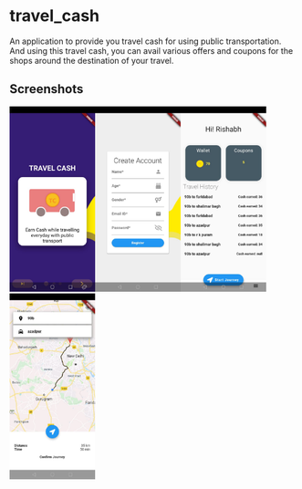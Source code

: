 # travel_cash

An application to provide you travel cash for using public transportation. And using this travel cash, you can avail various offers and coupons for the shops around the destination of your travel.

## Screenshots
<img src="./screenshots/1.jpeg" alt="drawing" width="150"/><img src="./screenshots/5.jpeg" alt="drawing" width="150"/><img src="./screenshots/7.jpeg" alt="drawing" width="150"/><img src="./screenshots/9.jpeg" alt="drawing" width="150"/>
